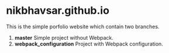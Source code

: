 # nikbhavsar.github.io
This is the simple porfolio website which contain two branches.
1. **master**
Simple project without Webpack.
2. **webpack_configuration**
Project with Webpack configuration.
